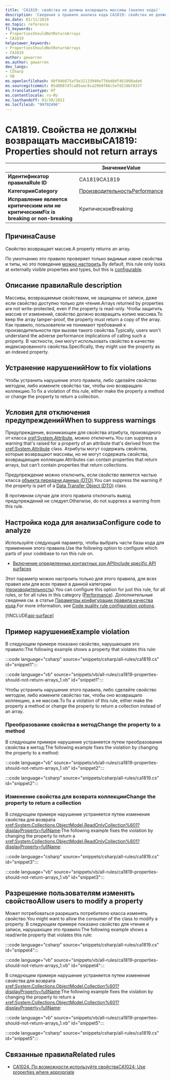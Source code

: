 ```yaml
---
title: 'CA1819: свойства не должны возвращать массивы (анализ кода)'
description: 'Сведения о правиле анализа кода CA1819: свойства не должны возвращать массивы'
ms.date: 03/11/2019
ms.topic: reference
f1_keywords:
- PropertiesShouldNotReturnArrays
- CA1819
helpviewer_keywords:
- PropertiesShouldNotReturnArrays
- CA1819
author: gewarren
ms.author: gewarren
dev_langs:
- CSharp
- VB
ms.openlocfilehash: 60f94b875af5e31133940e77bbd8df461098ade6
ms.sourcegitcommit: 05d0087dfca85aac9ca2960f86c5efd218bf833f
ms.translationtype: HT
ms.contentlocale: ru-RU
ms.lasthandoff: 03/30/2021
ms.locfileid: "99792496"
---
```

# <a name="ca1819-properties-should-not-return-arrays"></a><span data-ttu-id="40eca-103">CA1819. Свойства не должны возвращать массивы</span><span class="sxs-lookup"><span data-stu-id="40eca-103">CA1819: Properties should not return arrays</span></span>

| | <span data-ttu-id="40eca-104">Значение</span><span class="sxs-lookup"><span data-stu-id="40eca-104">Value</span></span> |
|-|-|
| <span data-ttu-id="40eca-105">**Идентификатор правила**</span><span class="sxs-lookup"><span data-stu-id="40eca-105">**Rule ID**</span></span> |<span data-ttu-id="40eca-106">CA1819</span><span class="sxs-lookup"><span data-stu-id="40eca-106">CA1819</span></span>|
| <span data-ttu-id="40eca-107">**Категория**</span><span class="sxs-lookup"><span data-stu-id="40eca-107">**Category**</span></span> |[<span data-ttu-id="40eca-108">Производительность</span><span class="sxs-lookup"><span data-stu-id="40eca-108">Performance</span></span>](performance-warnings.md)|
| <span data-ttu-id="40eca-109">**Исправление является критическим или не критическим**</span><span class="sxs-lookup"><span data-stu-id="40eca-109">**Fix is breaking or non-breaking**</span></span> |<span data-ttu-id="40eca-110">Критическое</span><span class="sxs-lookup"><span data-stu-id="40eca-110">Breaking</span></span>|

## <a name="cause"></a><span data-ttu-id="40eca-111">Причина</span><span class="sxs-lookup"><span data-stu-id="40eca-111">Cause</span></span>

<span data-ttu-id="40eca-112">Свойство возвращает массив.</span><span class="sxs-lookup"><span data-stu-id="40eca-112">A property returns an array.</span></span>

<span data-ttu-id="40eca-113">По умолчанию это правило проверяет только видимые извне свойства и типы, но это поведение [можно настроить](#configure-code-to-analyze).</span><span class="sxs-lookup"><span data-stu-id="40eca-113">By default, this rule only looks at externally visible properties and types, but this is [configurable](#configure-code-to-analyze).</span></span>

## <a name="rule-description"></a><span data-ttu-id="40eca-114">Описание правила</span><span class="sxs-lookup"><span data-stu-id="40eca-114">Rule description</span></span>

<span data-ttu-id="40eca-115">Массивы, возвращаемые свойствами, не защищены от записи, даже если свойство доступно только для чтения.</span><span class="sxs-lookup"><span data-stu-id="40eca-115">Arrays returned by properties are not write-protected, even if the property is read-only.</span></span> <span data-ttu-id="40eca-116">Чтобы защитить массив от изменений, свойство должно возвращать копию массива.</span><span class="sxs-lookup"><span data-stu-id="40eca-116">To keep the array tamper-proof, the property must return a copy of the array.</span></span> <span data-ttu-id="40eca-117">Как правило, пользователи не понимают требований к производительности при вызове такого свойства.</span><span class="sxs-lookup"><span data-stu-id="40eca-117">Typically, users won't understand the adverse performance implications of calling such a property.</span></span> <span data-ttu-id="40eca-118">В частности, они могут использовать свойство в качестве индексированного свойства.</span><span class="sxs-lookup"><span data-stu-id="40eca-118">Specifically, they might use the property as an indexed property.</span></span>

## <a name="how-to-fix-violations"></a><span data-ttu-id="40eca-119">Устранение нарушений</span><span class="sxs-lookup"><span data-stu-id="40eca-119">How to fix violations</span></span>

<span data-ttu-id="40eca-120">Чтобы устранить нарушение этого правила, либо сделайте свойство методом, либо измените свойство так, чтобы оно возвращало коллекцию.</span><span class="sxs-lookup"><span data-stu-id="40eca-120">To fix a violation of this rule, either make the property a method or change the property to return a collection.</span></span>

## <a name="when-to-suppress-warnings"></a><span data-ttu-id="40eca-121">Условия для отключения предупреждений</span><span class="sxs-lookup"><span data-stu-id="40eca-121">When to suppress warnings</span></span>

<span data-ttu-id="40eca-122">Предупреждение, возникающее для свойства атрибута, производного от класса <xref:System.Attribute>, можно отключить.</span><span class="sxs-lookup"><span data-stu-id="40eca-122">You can suppress a warning that's raised for a property of an attribute that's derived from the <xref:System.Attribute> class.</span></span> <span data-ttu-id="40eca-123">Атрибуты могут содержать свойства, которые возвращают массивы, но не могут содержать свойства, возвращающие коллекции.</span><span class="sxs-lookup"><span data-stu-id="40eca-123">Attributes can contain properties that return arrays, but can't contain properties that return collections.</span></span>

<span data-ttu-id="40eca-124">Предупреждение можно отключить, если свойство является частью класса [объекта передачи данных (DTO)](/previous-versions/msp-n-p/ff649585(v=pandp.10)).</span><span class="sxs-lookup"><span data-stu-id="40eca-124">You can suppress the warning if the property is part of a [Data Transfer Object (DTO)](/previous-versions/msp-n-p/ff649585(v=pandp.10)) class.</span></span>

<span data-ttu-id="40eca-125">В противном случае для этого правила отключать вывод предупреждений не следует.</span><span class="sxs-lookup"><span data-stu-id="40eca-125">Otherwise, do not suppress a warning from this rule.</span></span>

## <a name="configure-code-to-analyze"></a><span data-ttu-id="40eca-126">Настройка кода для анализа</span><span class="sxs-lookup"><span data-stu-id="40eca-126">Configure code to analyze</span></span>

<span data-ttu-id="40eca-127">Используйте следующий параметр, чтобы выбрать части базы кода для применения этого правила.</span><span class="sxs-lookup"><span data-stu-id="40eca-127">Use the following option to configure which parts of your codebase to run this rule on.</span></span>

- [<span data-ttu-id="40eca-128">Включение определенных контактных зон API</span><span class="sxs-lookup"><span data-stu-id="40eca-128">Include specific API surfaces</span></span>](#include-specific-api-surfaces)

<span data-ttu-id="40eca-129">Этот параметр можно настроить только для этого правила, для всех правил или для всех правил в данной категории ([производительность](performance-warnings.md)).</span><span class="sxs-lookup"><span data-stu-id="40eca-129">You can configure this option for just this rule, for all rules, or for all rules in this category ([Performance](performance-warnings.md)).</span></span> <span data-ttu-id="40eca-130">Дополнительные сведения см. в статье [Параметры конфигурации правила качества кода](../code-quality-rule-options.md).</span><span class="sxs-lookup"><span data-stu-id="40eca-130">For more information, see [Code quality rule configuration options](../code-quality-rule-options.md).</span></span>

[!INCLUDE[api-surface](~/includes/code-analysis/api-surface.md)]

## <a name="example-violation"></a><span data-ttu-id="40eca-131">Пример нарушения</span><span class="sxs-lookup"><span data-stu-id="40eca-131">Example violation</span></span>

<span data-ttu-id="40eca-132">В следующем примере показано свойство, нарушающее это правило:</span><span class="sxs-lookup"><span data-stu-id="40eca-132">The following example shows a property that violates this rule:</span></span>

:::code language="csharp" source="snippets/csharp/all-rules/ca1819.cs" id="snippet1":::

:::code language="vb" source="snippets/vb/all-rules/ca1819-properties-should-not-return-arrays_1.vb" id="snippet1":::

<span data-ttu-id="40eca-133">Чтобы устранить нарушение этого правила, либо сделайте свойство методом, либо измените свойство так, чтобы оно возвращало коллекцию, а не массив.</span><span class="sxs-lookup"><span data-stu-id="40eca-133">To fix a violation of this rule, either make the property a method or change the property to return a collection instead of an array.</span></span>

### <a name="change-the-property-to-a-method"></a><span data-ttu-id="40eca-134">Преобразование свойства в метод</span><span class="sxs-lookup"><span data-stu-id="40eca-134">Change the property to a method</span></span>

<span data-ttu-id="40eca-135">В следующем примере нарушение устраняется путем преобразования свойства в метод:</span><span class="sxs-lookup"><span data-stu-id="40eca-135">The following example fixes the violation by changing the property to a method:</span></span>

:::code language="vb" source="snippets/vb/all-rules/ca1819-properties-should-not-return-arrays_1.vb" id="snippet2":::

:::code language="csharp" source="snippets/csharp/all-rules/ca1819.cs" id="snippet2":::

### <a name="change-the-property-to-return-a-collection"></a><span data-ttu-id="40eca-136">Изменение свойства для возврата коллекции</span><span class="sxs-lookup"><span data-stu-id="40eca-136">Change the property to return a collection</span></span>

<span data-ttu-id="40eca-137">В следующем примере нарушение устраняется путем изменения свойства для возврата <xref:System.Collections.ObjectModel.ReadOnlyCollection%601?displayProperty=fullName>:</span><span class="sxs-lookup"><span data-stu-id="40eca-137">The following example fixes the violation by changing the property to return a <xref:System.Collections.ObjectModel.ReadOnlyCollection%601?displayProperty=fullName>:</span></span>

:::code language="csharp" source="snippets/csharp/all-rules/ca1819.cs" id="snippet3":::

:::code language="vb" source="snippets/vb/all-rules/ca1819-properties-should-not-return-arrays_1.vb" id="snippet3":::

## <a name="allow-users-to-modify-a-property"></a><span data-ttu-id="40eca-138">Разрешение пользователям изменять свойство</span><span class="sxs-lookup"><span data-stu-id="40eca-138">Allow users to modify a property</span></span>

<span data-ttu-id="40eca-139">Может потребоваться разрешить потребителю класса изменять свойство.</span><span class="sxs-lookup"><span data-stu-id="40eca-139">You might want to allow the consumer of the class to modify a property.</span></span> <span data-ttu-id="40eca-140">В следующем примере показано свойство для чтения и записи, нарушающее это правило:</span><span class="sxs-lookup"><span data-stu-id="40eca-140">The following example shows a read/write property that violates this rule:</span></span>

:::code language="csharp" source="snippets/csharp/all-rules/ca1819.cs" id="snippet4":::

:::code language="vb" source="snippets/vb/all-rules/ca1819-properties-should-not-return-arrays_1.vb" id="snippet4":::

<span data-ttu-id="40eca-141">В следующем примере нарушение устраняется путем изменения свойства для возврата <xref:System.Collections.ObjectModel.Collection%601?displayProperty=fullName>:</span><span class="sxs-lookup"><span data-stu-id="40eca-141">The following example fixes the violation by changing the property to return a <xref:System.Collections.ObjectModel.Collection%601?displayProperty=fullName>:</span></span>

:::code language="vb" source="snippets/vb/all-rules/ca1819-properties-should-not-return-arrays_1.vb" id="snippet5":::

:::code language="csharp" source="snippets/csharp/all-rules/ca1819.cs" id="snippet5":::

## <a name="related-rules"></a><span data-ttu-id="40eca-142">Связанные правила</span><span class="sxs-lookup"><span data-stu-id="40eca-142">Related rules</span></span>

- [<span data-ttu-id="40eca-143">CA1024. По возможности используйте свойства</span><span class="sxs-lookup"><span data-stu-id="40eca-143">CA1024: Use properties where appropriate</span></span>](ca1024.md)
